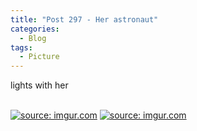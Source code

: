 ```yaml
---
title: "Post 297 - Her astronaut"
categories:
  - Blog
tags:
  - Picture
---
```



lights with her
<br/>
<br/>

<a href="https://imgur.com/RGx2Biq"><img src="https://i.imgur.com/RGx2Biq.jpg" title="source: imgur.com" /></a>
<a href="https://imgur.com/IJAXxKd"><img src="https://i.imgur.com/IJAXxKd.jpg" title="source: imgur.com" /></a>
<br/>
<br/>



<script src="https://utteranc.es/client.js"
        repo="serendipityinlife/serendipityinlife.github.io"
        issue-term="pathname"
        theme="github-light"
        crossorigin="anonymous"
        async>
</script>

